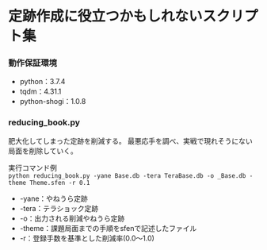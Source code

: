 # 定跡作成に役立つかもしれないスクリプト集

### 動作保証環境
- python：3.7.4
- tqdm：4.31.1
- python-shogi：1.0.8

### reducing_book.py
肥大化してしまった定跡を削減する。
最悪応手を調べ、実戦で現れそうにない局面を削除していく。

実行コマンド例  
`python reducing_book.py -yane Base.db -tera TeraBase.db -o _Base.db -theme Theme.sfen -r 0.1`

- -yane：やねうら定跡
- -tera：テラショック定跡
- -o：出力される削減やねうら定跡
- -theme：課題局面までの手順をsfenで記述したファイル
- -r：登録手数を基準とした削減率(0.0～1.0)
